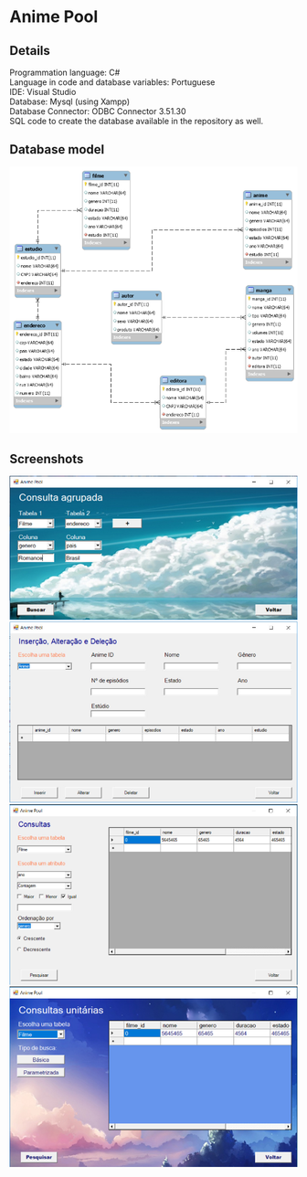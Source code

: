 # Anime Pool

## Details
Programmation language: C# <br>
Language in code and database variables: Portuguese <br>
IDE: Visual Studio <br>
Database: Mysql (using Xampp) <br>
Database Connector: ODBC Connector 3.51.30 <br>
SQL code to create the database available in the repository as well.
 
## Database model
![alt text](https://github.com/pharkrum/Anime-Pool/blob/master/database_model.png "ERModel")

## Screenshots
![alt text](https://github.com/pharkrum/Anime-Pool/blob/master/Screenshots/groupQuery.jpg)
![alt text](https://github.com/pharkrum/Anime-Pool/blob/master/Screenshots/Crud.jpg )
![alt text](https://github.com/pharkrum/Anime-Pool/blob/master/Screenshots/statQuery.jpg)
![alt text](https://github.com/pharkrum/Anime-Pool/blob/master/Screenshots/normalQuery.jpg )

